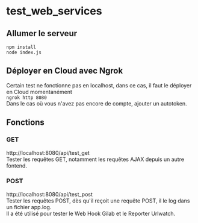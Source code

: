 # test_web_services

## Allumer le serveur
`npm install`<br/>
`node index.js`

## Déployer en Cloud avec Ngrok
Certain test ne fonctionne pas en localhost, dans ce cas, il faut le déployer en Cloud momentanément<br/>
`ngrok http 8080`<br/>
Dans le cas où vous n'avez pas encore de compte, ajouter un autotoken.


## Fonctions
### GET
http://localhost:8080/api/test_get<br/> 
Tester les requêtes GET, notamment les requêtes AJAX depuis un autre fontend.
### POST
http://localhost:8080/api/test_post<br/> 
Tester les requêtes POST, dès qu'il reçoit une requête POST, il le log dans un fichier app.log.<br/>
Il a été utilisé pour tester le Web Hook Gilab et le Reporter Urlwatch.
